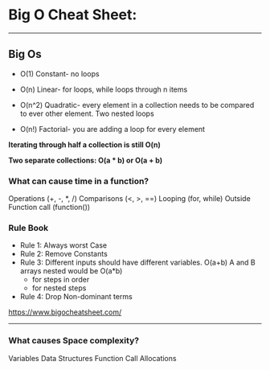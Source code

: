 # Big O Cheat Sheet:
------------------------------

## Big Os

- O(1) Constant- no loops
<!-- O(log N) Logarithmic- usually searching algorithms have log n if they are sorted (Binary Search)-->
- O(n) Linear- for loops, while loops through n items
<!-- O(n log(n)) Log Liniear- usually sorting operations -->
- O(n^2) Quadratic- every element in a collection needs to be compared to ever other element. Two
nested loops
<!-- O(2^n) Exponential- recursive algorithms that solves a problem of size N -->
- O(n!) Factorial- you are adding a loop for every element


**Iterating through half a collection is still O(n)**

**Two separate collections: O(a * b) or O(a + b)**


### What can cause time in a function?
Operations (+, -, *, /)
Comparisons (<, >, ==)
Looping (for, while)
Outside Function call (function())


### Rule Book

- Rule 1: Always worst Case
- Rule 2: Remove Constants
- Rule 3: Different inputs should have different variables.  O(a+b) A and B arrays nested would be O(a*b)
    + for steps in order
    * for nested steps
- Rule 4: Drop Non-dominant terms

https://www.bigocheatsheet.com/

-------------------------------

### What causes Space complexity?

Variables
Data Structures
Function Call
Allocations